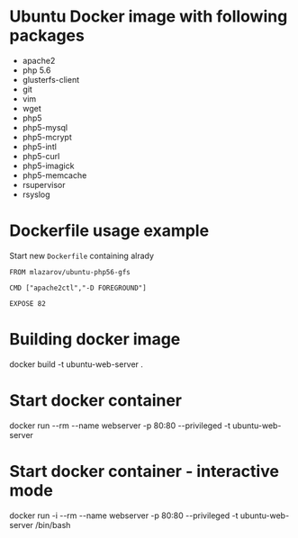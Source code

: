 # Ubuntu Docker image with following packages
* apache2
* php 5.6
* glusterfs-client
* git
* vim
* wget
* php5
* php5-mysql
* php5-mcrypt
* php5-intl
* php5-curl
* php5-imagick
* php5-memcache
* rsupervisor
* rsyslog

# Dockerfile usage example
Start new `Dockerfile` containing alrady
```
FROM mlazarov/ubuntu-php56-gfs

CMD ["apache2ctl","-D FOREGROUND"] 

EXPOSE 82
```

# Building docker image
docker build -t ubuntu-web-server .

# Start docker container
docker run --rm --name webserver -p 80:80 --privileged -t ubuntu-web-server

# Start docker container - interactive mode
docker run -i --rm --name webserver -p 80:80 --privileged -t ubuntu-web-server /bin/bash

